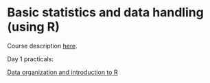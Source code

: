 # Basic statistics and data handling (using R)

Course description [here](https://www.training.cam.ac.uk/event/2034285).


Day 1 practicals: 

[Data organization and introduction to R](http://htmlpreview.github.io/?https://github.com/tavareshugo/winter-school2016/blob/day1-hugo/Day1/day1_slides.html)

